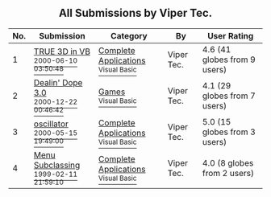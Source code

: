﻿<div align="center">

## All Submissions by Viper Tec\.

</div>

No.  | Submission | Category | By   | User Rating
---- | ---------- | -------- | ---- | -----------
1 | [TRUE 3D in VB<br /><sup>2000-06-10 03:50:48</sup>](https://github.com/Planet-Source-Code/viper-tec-true-3d-in-vb__1-8792) | [Complete Applications<br /><sup>Visual Basic</sup>](../ByCategory/complete-applications__1-27.md) | Viper Tec\. | 4.6 (41 globes from 9 users)
2 | [Dealin' Dope 3\.0<br /><sup>2000-12-22 00:46:42</sup>](https://github.com/Planet-Source-Code/viper-tec-dealin-dope-3-0__1-13782) | [Games<br /><sup>Visual Basic</sup>](../ByCategory/games__1-38.md) | Viper Tec\. | 4.1 (29 globes from 7 users)
3 | [oscillator<br /><sup>2000-05-15 19:49:00</sup>](https://github.com/Planet-Source-Code/viper-tec-oscillator__1-8119) | [Complete Applications<br /><sup>Visual Basic</sup>](../ByCategory/complete-applications__1-27.md) | Viper Tec\. | 5.0 (15 globes from 3 users)
4 | [Menu Subclassing<br /><sup>1999-02-11 21:59:10</sup>](https://github.com/Planet-Source-Code/viper-tec-menu-subclassing__1-6891) | [Complete Applications<br /><sup>Visual Basic</sup>](../ByCategory/complete-applications__1-27.md) | Viper Tec\. | 4.0 (8 globes from 2 users)
